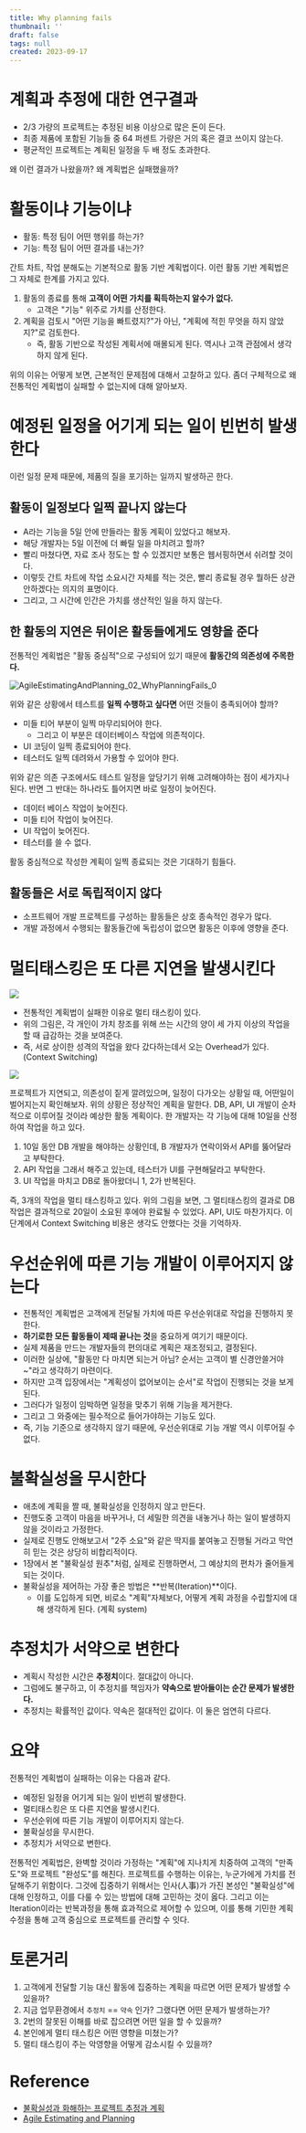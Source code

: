 ```yaml
---
title: Why planning fails
thumbnail: ''
draft: false
tags: null
created: 2023-09-17
---
```


# 계획과 추정에 대한 연구결과

* 2/3 가량의 프로젝트는 추정된 비용 이상으로 많은 돈이 든다.
* 최종 제품에 포함된 기능들 중 64 퍼센트 가량은 거의 혹은 결코 쓰이지 않는다.
* 평균적인 프로젝트는 계획된 일정을 두 배 정도 초과한다.

왜 이런 결과가 나왔을까? 왜 계획법은 실패했을까?

# 활동이냐 기능이냐

* 활동: 특정 팀이 어떤 행위를 하는가?
* 기능: 특정 팀이 어떤 결과를 내는가?

간트 차트, 작업 분해도는 기본적으로 활동 기반 계획법이다. 이런 활동 기반 계획법은 그 자체로 한계를 가지고 있다.

1. 활동의 종료를 통해 **고객이 어떤 가치를 획득하는지 알수가 없다.**
   * 고객은 "기능" 위주로 가치를 산정한다.
1. 계획을 검토시 "어떤 기능을 빠트렸지?"가 아닌, "계획에 적힌 무엇을 하지 않았지?"로 검토한다.
   * 즉, 활동 기반으로 작성된 계획서에 매몰되게 된다. 역시나 고객 관점에서 생각하지 않게 된다.

위의 이유는 어떻게 보면, 근본적인 문제점에 대해서 고찰하고 있다. 좀더 구체적으로 왜 전통적인 계획법이 실패할 수 없는지에 대해 알아보자.

# 예정된 일정을 어기게 되는 일이 빈번히 발생한다

이런 일정 문제 때문에, 제품의 질을 포기하는 일까지 발생하곤 한다.

## 활동이 일정보다 일찍 끝나지 않는다

* A라는 기능을 5일 안에 만들라는 활동 계획이 있었다고 해보자.
* 해당 개발자는 5일 이전에 더 빠릴 일을 마치려고 할까?
* 빨리 마쳤다면, 자료 조사 정도는 할 수 있겠지만 보통은 웹서핑하면서 쉬려할 것이다.
* 이렇듯 간트 차트에 작업 소요시간 자체를 적는 것은, 빨리 종료될 경우 뭘하든 상관 안하겠다는 의지의 표명이다.
* 그리고, 그 시간에 인간은 가치를 생산적인 일을 하지 않는다.

## 한 활동의 지연은 뒤이은 활동들에게도 영향을 준다

전통적인 계획법은 "활동 중심적"으로 구성되어 있기 때문에 **활동간의 의존성에 주목한다.**

![AgileEstimatingAndPlanning_02_WhyPlanningFails_0](AgileEstimatingAndPlanning_02_WhyPlanningFails_0)

위와 같은 상황에서 테스트를 **일찍 수행하고 싶다면** 어떤 것들이 충족되어야 할까?

* 미들 티어 부분이 일찍 마무리되어야 한다.
  * 그리고 이 부분은 데이터베이스 작업에 의존적이다.
* UI 코딩이 일찍 종료되어야 한다.
* 테스터도 일찍 데려와서 가용할 수 있어야 한다.

위와 같은 의존 구조에서도 테스트 일정을 앞당기기 위해 고려해야하는 점이 세가지나 된다. 반면 그 반대는 하나라도 틀어지면 바로 일정이 늦어진다.

* 데이터 베이스 작업이 늦어진다.
* 미들 티어 작업이 늦어진다.
* UI 작업이 늦어진다.
* 테스터를 쓸 수 없다.

활동 중심적으로 작성한 계획이 일찍 종료되는 것은 기대하기 힘들다.

## 활동들은 서로 독립적이지 않다

* 소프트웨어 개발 프로젝트를 구성하는 활동들은 상호 종속적인 경우가 많다.
* 개발 과정에서 수행되는 활동들간에 독립성이 없으면 활동은 이후에 영향을 준다.

# 멀티태스킹은 또 다른 지연을 발생시킨다

![](AgileEstimatingAndPlanning_02_WhyPlanningFails_1.png)

* 전통적인 계획법이 실패한 이유로 멀티 태스킹이 있다.
* 위의 그림은, 각 개인이 가치 창조를 위해 쓰는 시간의 양이 세 가지 이상의 작업을 할 때 급감하는 것을 보여준다.
* 즉, 서로 상이한 성격의 작업을 왔다 갔다하는데서 오는 Overhead가 있다. (Context Switching)

![](AgileEstimatingAndPlanning_02_WhyPlanningFails_2.png)

프로젝트가 지연되고, 의존성이 짙게 깔려있으며, 일정이 다가오는 상황일 때, 어떤일이 벌어지는지 확인해보자. 위의 상황은 정상적인 계획을 말한다. DB, API, UI 개발이 순차적으로 이루어질 것이라 예상한 활동 계획이다. 한 개발자는 각 기능에 대해 10일을 산정하여 작업을 하고 있다.

1. 10일 동안 DB 개발을 해야하는 상황인데, B 개발자가 연락이와서 API를 뚫어달라고 부탁한다.
1. API 작업을 그래서 해주고 있는데, 테스터가 UI를 구현해달라고 부탁한다.
1. UI 작업을 마치고 DB로 돌아왔더니 1, 2가 반복된다.

즉, 3개의 작업을 멀티 태스킹하고 있다. 위의 그림을 보면, 그 멀티태스킹의 결과로 DB작업은 결과적으로 20일이 소요된 후에야 완료될 수 있었다. API, UI도 마찬가지다. 이 단계에서 Context Switching 비용은 생각도 안했다는 것을 기억하자.

# 우선순위에 따른 기능 개발이 이루어지지 않는다

* 전통적인 계획법은 고객에게 전달될 가치에 따른 우선순위대로 작업을 진행하지 못한다.
* **하기로한 모든 활동들이 제때 끝나는 것**을 중요하게 여기기 때문이다.
* 실제 제품을 만드는 개발자들의 편의대로 계획은 재조정되고, 결정된다.
* 이러한 실상에, "활동만 다 마치면 되는거 아님? 순서는 고객이 별 신경안쓸거야~"라고 생각하기 마련이다.
* 하지만 고객 입장에서는 "계획성이 없어보이는 순서"로 작업이 진행되는 것을 보게 된다.
* 그러다가 일정이 임박하면 일정을 맞추기 위해 기능을 제거한다.
* 그리고 그 와중에는 필수적으로 들어가야하는 기능도 있다.
* 즉, 기능 기준으로 생각하지 않기 때문에, 우선순위대로 기능 개발 역시 이루어질 수 없다.

# 불확실성을 무시한다

* 애초에 계획을 짤 때, 불확실성을 인정하지 않고 만든다.
* 진행도중 고객이 마음을 바꾸거나, 더 세밀한 의견을 내놓거나 하는 일이 발생하지 않을 것이라고 가정한다.
* 실제로 진행도 안해보고서 "2주 소요"와 같은 딱지를 붙여놓고 진행될 거라고 막연히 믿는 것은 상당히 비합리적이다.
* 1장에서 본 "불확실성 원추"처럼, 실제로 진행하면서, 그 예상치의 편차가 줄어들게 되는 것이다.
* 불확실성을 제어하는 가장 좋은 방법은 \*\*반복(Iteration)\*\*이다.
  * 이를 도입하게 되면, 비로소 "계획"자체보다, 어떻게 계획 과정을 수립할지에 대해 생각하게 된다. (계획 system)

# 추정치가 서약으로 변한다

* 계획시 작성한 시간은 **추정치**이다. 절대값이 아니다.
* 그럼에도 불구하고, 이 추정치를 책임자가 **약속으로 받아들이는 순간 문제가 발생한다.**
* 추정치는 확률적인 값이다. 약속은 절대적인 값이다. 이 둘은 엄연히 다르다.

# 요약

전통적인 계획법이 실패하는 이유는 다음과 같다.

* 예정된 일정을 어기게 되는 일이 빈번히 발생한다.
* 멀티태스킹은 또 다른 지연을 발생시킨다.
* 우선순위에 따른 기능 개발이 이루어지지 않는다.
* 불확실성을 무시한다.
* 추정치가 서약으로 변한다.

전통적인 계획법은, 완벽할 것이라 가정하는 "계획"에 지나치게 치중하여 고객의 "만족도"와 프로젝트 "완성도"를 해친다. 프로젝트를 수행하는 이유는, 누군가에게 가치를 전달해주기 위함이다. 그것에 집중하기 위해서는 인사(人事)가 가진 본성인 "불확실성"에 대해 인정하고, 이를 다룰 수 있는 방법에 대해 고민하는 것이 옳다. 그리고 이는 Iteration이라는 반복과정을 통해 효과적으로 제어할 수 있으며, 이를 통해 기민한 계획 수정을 통해 고객 중심으로 프로젝트를 관리할 수 잇다.

# 토론거리

1. 고객에게 전달할 기능 대신 활동에 집중하는 계획을 따르면 어떤 문제가 발생할 수 있을까?
1. 지금 업무환경에서 `추정치` == `약속` 인가? 그랬다면 어떤 문제가 발생하는가?
1. 2번의 잘못된 이해를 바로 잡으려면 어떤 일을 할 수 있을까?
1. 본인에게 멀티 태스킹은 어떤 영향을 미쳤는가?
1. 멀티 태스킹이 주는 악영향을 어떻게 감소시킬 수 있을까?

# Reference

* [불확실성과 화해하는 프로젝트 추정과 계획](http://www.yes24.com/Product/Goods/3067853)
* [Agile Estimating and Planning](https://www.amazon.com/Agile-Estimating-Planning-Mike-Cohn/dp/0131479415)
